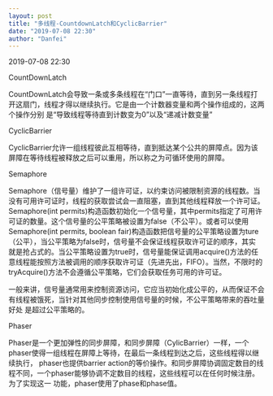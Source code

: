 ```yaml
---
layout: post
title: "多线程-CountdownLatch和CyclicBarrier"
date: "2019-07-08 22:30"
author: "Danfei"
---
```

2019-07-08 22:30

CountDownLatch

CountDownLatch会导致一条或多条线程在“门口”一直等待，直到另一条线程打开这扇门，线程才得以继续执行。它是由一个计数器变量和两个操作组成的，这两个操作分别
是“导致线程等待直到计数变为0”以及“递减计数变量”

CyclicBarrier

CyclicBarrier允许一组线程彼此互相等待，直到抵达某个公共的屏障点。因为该屏障在等待线程被释放之后可以重用，所以称之为可循环使用的屏障。

Semaphore

Semaphore（信号量）维护了一组许可证，以约束访问被限制资源的线程数。当没有可用许可证时，线程的获取尝试会一直阻塞，直到其他线程释放一个许可证。
Semaphore(int permits)构造函数初始化一个信号量，其中permits指定了可用许可证的数量。这个信号量的公平策略被设置为false（不公平）。或者可以使用
Semaphore(int permits, boolean fair)构造函数把信号量的公平策略设置为ture（公平），当公平策略为false时，信号量不会保证线程获取许可证的顺序，其实
就是抢占式的。当公平策略设置为true时，信号量能保证调用acquire()方法的任意线程能按照方法被调用的顺序获取许可证（先进先出，FIFO）。当然，不限时的
tryAcquire()方法不会遵循公平策略，它们会获取任务可用的许可证。

一般来讲，信号量通常用来控制资源访问，它应当初始化成公平的，从而保证不会有线程被饿死，当针对其他同步控制使用信号量的时候，不公平策略带来的吞吐量好处
是超过公平策略的。

Phaser

Phaser是一个更加弹性的同步屏障，和同步屏障（CylicBarrier）一样，一个phaser使得一组线程在屏障上等待，在最后一条线程到达之后，这些线程得以继续执行，
phaser也提供barrier action的等价操作。和同步屏障协调固定数目的线程不同，一个phaser能够协调不定数目的线程，这些线程可以在任何时候注册。为了实现这一
功能，phaser使用了phase和phase值。